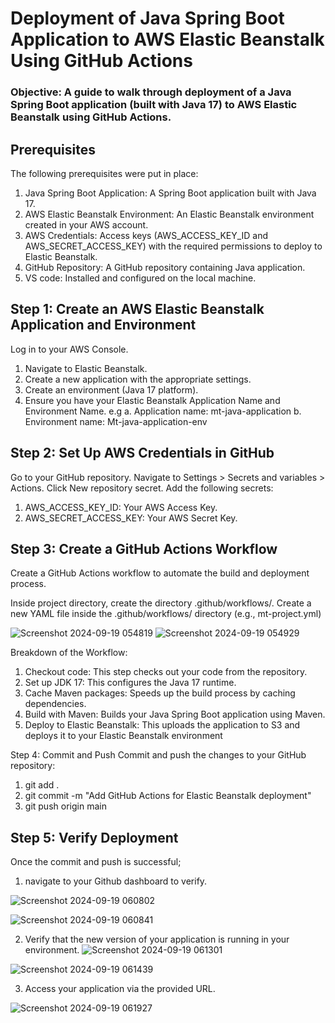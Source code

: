# Deployment of  Java Spring Boot Application to AWS Elastic Beanstalk Using GitHub Actions

### Objective: A guide to walk  through deployment of  a Java Spring Boot application (built with Java 17) to AWS Elastic Beanstalk using GitHub Actions.

## Prerequisites
The following prerequisites were put in place:

1. Java Spring Boot Application: A Spring Boot application built with Java 17.
2. AWS Elastic Beanstalk Environment: An Elastic Beanstalk environment created in your AWS account.
3. AWS Credentials: Access keys (AWS_ACCESS_KEY_ID and AWS_SECRET_ACCESS_KEY) with the required permissions to deploy to Elastic Beanstalk.
4. GitHub Repository: A GitHub repository containing Java application.
5. VS code: Installed and configured on the local machine.

## Step 1: Create an AWS Elastic Beanstalk Application and Environment

Log in to your AWS Console.
1. Navigate to Elastic Beanstalk.
2. Create a new application with the appropriate settings.
3. Create an environment (Java 17 platform).
4. Ensure you have your Elastic Beanstalk Application Name and Environment Name. e.g
   a.  Application name: mt-java-application
   b.  Environment name: Mt-java-application-env

## Step 2: Set Up AWS Credentials in GitHub

Go to your GitHub repository.
Navigate to Settings > Secrets and variables > Actions.
Click New repository secret.
Add the following secrets:
1. AWS_ACCESS_KEY_ID: Your AWS Access Key.
2. AWS_SECRET_ACCESS_KEY: Your AWS Secret Key.

## Step 3: Create a GitHub Actions Workflow
Create a GitHub Actions workflow to automate the build and deployment process.

Inside project directory, create the directory .github/workflows/.
Create a new YAML file inside the .github/workflows/ directory (e.g., mt-project.yml)

![Screenshot 2024-09-19 054819](https://github.com/user-attachments/assets/c5f41511-fa5d-468d-97cd-b443abf9f973)
![Screenshot 2024-09-19 054929](https://github.com/user-attachments/assets/1c02699f-431b-48b3-bc1b-788eb9715729)

Breakdown of the Workflow:
1. Checkout code: This step checks out your code from the repository.
2. Set up JDK 17: This configures the Java 17 runtime.
3. Cache Maven packages: Speeds up the build process by caching dependencies.
4. Build with Maven: Builds your Java Spring Boot application using Maven.
5. Deploy to Elastic Beanstalk: This uploads the application to S3 and deploys it to your Elastic Beanstalk environment

Step 4: Commit and Push
Commit and push the changes to your GitHub repository:

1. git add .
2. git commit -m "Add GitHub Actions for Elastic Beanstalk deployment"
3. git push origin main

## Step 5: Verify Deployment

Once the commit and push is successful;
1. navigate to your Github dashboard to verify.

![Screenshot 2024-09-19 060802](https://github.com/user-attachments/assets/002daa54-cae7-45dd-a5ef-ffe9708a1e91)

![Screenshot 2024-09-19 060841](https://github.com/user-attachments/assets/d0ee0215-18d7-4f00-8a1f-fa262404e81e)

2. Verify that the new version of your application is running in your environment.
![Screenshot 2024-09-19 061301](https://github.com/user-attachments/assets/37eabe51-d09d-4570-8e38-975f0ec5b985)

![Screenshot 2024-09-19 061439](https://github.com/user-attachments/assets/00834cad-5ce8-4922-8de6-1b80b10065d8)

3. Access your application via the provided URL.

![Screenshot 2024-09-19 061927](https://github.com/user-attachments/assets/3f777c54-8695-4c29-a743-edb91b427b6d)






